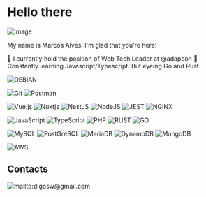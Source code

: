 # Hello there 
![image](https://static.wikia.nocookie.net/df4a5f18-f66e-439a-bed8-41b6cebe996a/scale-to-width/755)

My name is Marcos Alves! I'm glad that you're here!

🔨 I currently hold the position of Web Tech Leader at @adapcon
🌱 Constantly learning Javascript/Typescript. But eyeing Go and Rust

![DEBIAN](https://img.shields.io/badge/Debian-A81D33?style=for-the-badge&logo=debian&logoColor=white)

![Git](https://img.shields.io/badge/git-%23F05033.svg?style=for-the-badge&logo=git&logoColor=white)
![Postman](https://img.shields.io/badge/Postman-FF6C37?style=for-the-badge&logo=Postman&logoColor=white)

![Vue.js](https://img.shields.io/badge/vuejs-%2335495e.svg?style=for-the-badge&logo=vuedotjs&logoColor=%234FC08D)
![Nuxtjs](https://img.shields.io/badge/Nuxt-002E3B?style=for-the-badge&logo=nuxtdotjs&logoColor=#00DC82)
![NestJS](https://img.shields.io/badge/nest.js-%23404d59.svg?style=for-the-badge&logo=nestjs&logoColor=%23E0234E)
![NodeJS](https://img.shields.io/badge/node.js-6DA55F?style=for-the-badge&logo=node.js&logoColor=white)
![JEST](https://img.shields.io/badge/Jest-C21325?style=for-the-badge&logo=jest&logoColor=white)
![NGINX](https://img.shields.io/badge/Nginx-009639?style=for-the-badge&logo=nginx&logoColor=white)


![JavaScript](https://img.shields.io/badge/javascript-%23323330.svg?style=for-the-badge&logo=javascript&logoColor=%23F7DF1E)
![TypeScript](https://img.shields.io/badge/typescript-%23007ACC.svg?style=for-the-badge&logo=typescript&logoColor=white)
![PHP](https://img.shields.io/badge/PHP-777BB4?style=for-the-badge&logo=php&logoColor=white)
![RUST](https://img.shields.io/badge/Rust-black?style=for-the-badge&logo=rust&logoColor=#E57324)
![GO](https://img.shields.io/badge/Go-00ADD8?style=for-the-badge&logo=go&logoColor=white)


![MySQL](https://img.shields.io/badge/mysql-%2300f.svg?style=for-the-badge&logo=mysql&logoColor=white)
![PostGreSQL](https://img.shields.io/badge/PostgreSQL-316192?style=for-the-badge&logo=postgresql&logoColor=white)
![MariaDB](https://img.shields.io/badge/MariaDB-003545?style=for-the-badge&logo=mariadb&logoColor=white)
![DynamoDB](https://img.shields.io/badge/Amazon%20DynamoDB-4053D6?style=for-the-badge&logo=Amazon%20DynamoDB&logoColor=white)
![MongoDB](https://img.shields.io/badge/MongoDB-4EA94B?style=for-the-badge&logo=mongodb&logoColor=white)


![AWS](https://img.shields.io/badge/Amazon_AWS-FF9900?style=for-the-badge&logo=amazonaws&logoColor=white)

## Contacts

![mailto:digosw@gmail.com](https://img.shields.io/badge/Gmail-D14836?style=for-the-badge&logo=gmail&logoColor=white)

<!--
**marcosalves-bitg/marcosalves-bitg** is a ✨ _special_ ✨ repository because its `README.md` (this file) appears on your GitHub profile.

Here are some ideas to get you started:

- 🔭 I’m currently working on ...
- 🌱 I’m currently learning ...
- 👯 I’m looking to collaborate on ...
- 🤔 I’m looking for help with ...
- 💬 Ask me about ...
- 📫 How to reach me: ...
- 😄 Pronouns: ...
- ⚡ Fun fact: ...
-->
